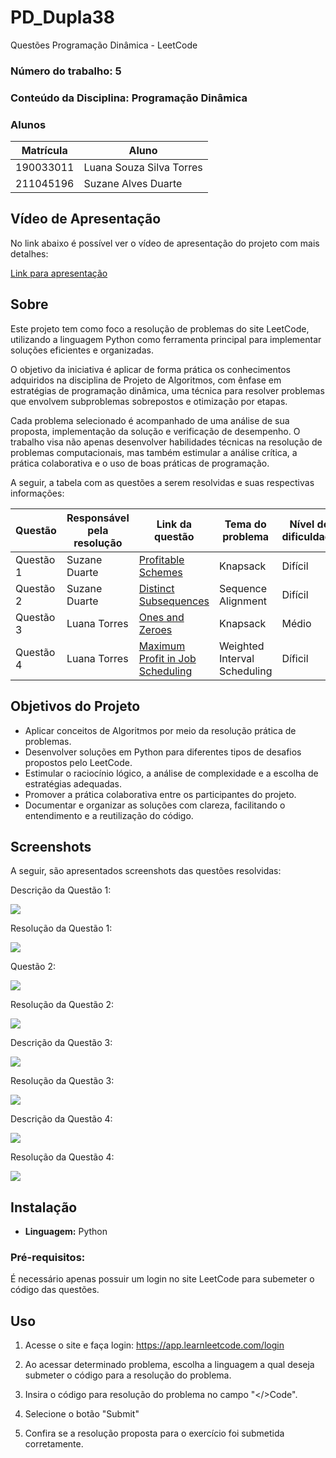 # PD_Dupla38
Questões Programação Dinâmica - LeetCode

### **Número do trabalho:** 5
### **Conteúdo da Disciplina:** Programação Dinâmica

### **Alunos**

| Matrícula   | Aluno                                       |
|-------------|---------------------------------------------|
| 190033011   |  Luana Souza Silva Torres          |
| 211045196   | Suzane Alves Duarte        |

## **Vídeo de Apresentação**

No link abaixo é possível ver o vídeo de apresentação do projeto com mais detalhes:

[Link para apresentação](...)

## **Sobre**

Este projeto tem como foco a resolução de problemas do site LeetCode, utilizando a linguagem Python como ferramenta principal para implementar soluções eficientes e organizadas.

O objetivo da iniciativa é aplicar de forma prática os conhecimentos adquiridos na disciplina de Projeto de Algoritmos, com ênfase em estratégias de programação dinâmica, uma técnica para resolver problemas que envolvem subproblemas sobrepostos e otimização por etapas.

Cada problema selecionado é acompanhado de uma análise de sua proposta, implementação da solução e verificação de desempenho. O trabalho visa não apenas desenvolver habilidades técnicas na resolução de problemas computacionais, mas também estimular a análise crítica, a prática colaborativa e o uso de boas práticas de programação.

A seguir, a tabela com as questões a serem resolvidas e suas respectivas informações:

| Questão | Responsável pela resolução | Link da questão | Tema do problema | Nível de dificuldade |
|--------|---------------------------|----------------|------------------------|----------------------|
|Questão 1| Suzane Duarte | [Profitable Schemes](https://leetcode.com/problems/profitable-schemes/description/) | Knapsack | Difícil |
|Questão 2| Suzane Duarte | [Distinct Subsequences](https://leetcode.com/problems/distinct-subsequences/) | Sequence Alignment  | Difícil |
|Questão 3| Luana Torres | [Ones and Zeroes](https://leetcode.com/problems/ones-and-zeroes/) | Knapsack | Médio |
|Questão 4| Luana Torres |[Maximum Profit in Job Scheduling](https://leetcode.com/problems/maximum-profit-in-job-scheduling/) | Weighted Interval Scheduling | Díficil |


## **Objetivos do Projeto**

- Aplicar conceitos de Algoritmos por meio da resolução prática de problemas.
- Desenvolver soluções em Python para diferentes tipos de desafios propostos pelo LeetCode.
- Estimular o raciocínio lógico, a análise de complexidade e a escolha de estratégias adequadas. 
- Promover a prática colaborativa entre os participantes do projeto.
- Documentar e organizar as soluções com clareza, facilitando o entendimento e a reutilização do código.


## **Screenshots**

A seguir, são apresentados screenshots das questões resolvidas: 

Descrição da Questão 1:

![](assets/questao1.png)

Resolução da Questão 1: 

![](assets/ProfitableSchemes.png)

Questão 2:

![](assets/questao2.png)

Resolução da Questão 2: 

![](assets/DistinctSubsequences.png)

Descrição da Questão 3:

![](assets/474Problem.PNG) 

Resolução da Questão 3: 

![](assets/474Resolution.PNG) 

Descrição da Questão 4:

![](assets/1235Problem.PNG) 

Resolução da Questão 4: 

![](assets/1235Resolution.PNG) 

## **Instalação**

- **Linguagem:** Python  

### **Pré-requisitos:**  

É necessário apenas possuir um login no site LeetCode para subemeter o código das questões. 

## **Uso**

1. Acesse o site e faça login: https://app.learnleetcode.com/login

2. Ao acessar determinado problema, escolha a linguagem a qual deseja submeter o código para a resolução do problema.

3. Insira o código para resolução do problema no campo "</>Code". 

4. Selecione o botão "Submit" 

5. Confira se a resolução proposta para o exercício foi submetida corretamente.

